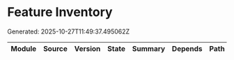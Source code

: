 # Feature Inventory
Generated: 2025-10-27T11:49:37.495062Z

| Module | Source | Version | State | Summary | Depends | Path |
|---|---|---|---|---|---|---|
